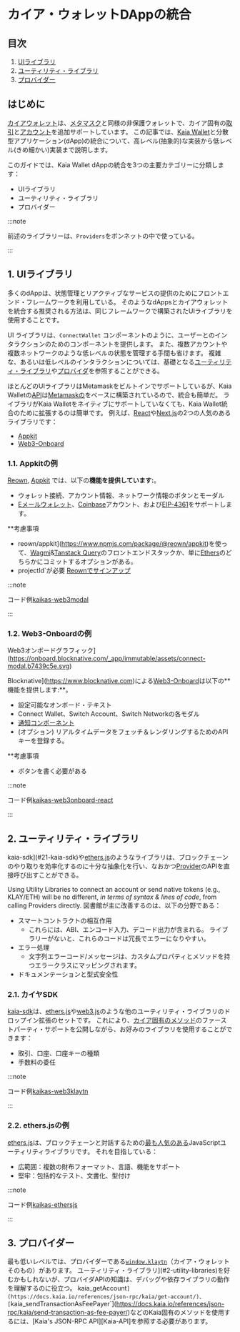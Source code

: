 # カイア・ウォレットDAppの統合

## 目次

1. [UIライブラリ](#1-ui-libraries)
2. [ユーティリティ・ライブラリ](#2-utility-libraries)
3. [プロバイダー](#3-providers)

## はじめに

[カイアウォレット](https://docs.kaiawallet.io)は、[メタマスク](https://metamask.io)と同様の非保護ウォレットで、カイア固有の[取引](https://docs.kaia.io/learn/transactions)と[アカウント](https://docs.kaia.io/learn/accounts)を追加サポートしています。 この記事では、[Kaia Wallet](https://docs.kaiawallet.io)と分散型アプリケーション(dApp)の統合について、高レベル(抽象的)な実装から低レベル(きめ細かい)実装まで説明します。

このガイドでは、Kaia Wallet dAppの統合を3つの主要カテゴリーに分類します：

- UIライブラリ
- ユーティリティ・ライブラリ
- プロバイダー

:::note

前述のライブラリーは、`Providers`をボンネットの中で使っている。

:::

## 1. UIライブラリ

多くのdAppは、状態管理とリアクティブなサービスの提供のためにフロントエンド・フレームワークを利用している。 そのようなdAppsとカイアウォレットを統合する推奨される方法は、同じフレームワークで構築されたUIライブラリを使用することです。

UI ライブラリは、`ConnectWallet` コンポーネントのように、ユーザーとのインタラクションのためのコンポーネントを提供します。 また、複数アカウントや複数ネットワークのような低レベルの状態を管理する手間も省けます。 複雑な、あるいは低レベルのインタラクションについては、基礎となる[ユーティリティ・ライブラリ](#2-utility-libraries)や[プロバイダ](#3-providers)を参照することができる。

ほとんどのUIライブラリはMetamaskをビルトインでサポートしているが、Kaia Walletの[API](https://docs.kaia.io/references/json-rpc/kaia/account-created/)は[Metamaskの](https://docs.metamask.io/wallet/reference/json-rpc-api)をベースに構築されているので、統合も簡単だ。 ライブラリがKaia Walletをネイティブにサポートしていなくても、Kaia Wallet統合のために拡張するのは簡単です。 例えば、[React](https://react.dev)や[Next.js](https://nextjs.org)の2つの人気のあるライブラリです：

- [Appkit](#1.1-appkit-example)
- [Web3-Onboard](#1.2-web3-onboard-example)

### 1.1. Appkitの例



[Reown](https://reown.com/), [Appkit](https://docs.reown.com/appkit/overview) では、以下の**機能を提供しています:**。

- ウォレット接続、アカウント情報、ネットワーク情報のボタンとモーダル
- [Eメールウォレット](https://docs.reown.com/appkit/authentication/socials)、[Coinbase](https://www.coinbase.com)アカウント、および[EIP-4361](https://docs.reown.com/appkit/authentication/one-click-auth)をサポートします。

\*\*考慮事項

- reown/appkit](https://www.npmjs.com/package/@reown/appkit)を使って、[Wagmi](https://wagmi.sh)&[Tanstack Query](https://tanstack.com/query)のフロントエンドスタックか、単に[Ethers](https://docs.ethers.org/v6/)のどちらかにコミットするオプションがある。
- projectId\`が必要 [Reownでサインアップ](https://cloud.walletconnect.com/sign-in)

:::note

コード例[kaikas-web3modal](https://github.com/kaiachain/kaia-dapp-mono/blob/main/examples/3rd-integration-examples/kaikas.md)

:::

### 1.2. Web3-Onboardの例

Web3オンボードグラフィック](https://onboard.blocknative.com/_app/immutable/assets/connect-modal.b7439c5e.svg)

Blocknative](https://www.blocknative.com)による[Web3-Onboard](https://onboard.blocknative.com)は以下の\*\*機能を提供します:\*\*。

- 設定可能なオンボード・テキスト
- Connect Wallet、Switch Account、Switch Networkの各モダル
- [通知コンポーネント](https://onboard.blocknative.com/docs/modules/core#customnotification)
- (オプション) リアルタイムデータをフェッチ＆レンダリングするためのAPIキーを登録する。

\*\*考慮事項

- ボタンを書く必要がある

:::note

コード例[kaikas-web3onboard-react](https://github.com/kaiachain/kaia-dapp-mono/blob/main/examples/3rd-integration-examples/web3Onboard.md)

:::

## 2. ユーティリティ・ライブラリ

kaia-sdk](#21-kaia-sdk)や[ethers.js](#22-ethersjs-example)のようなライブラリは、ブロックチェーンのやり取りを効率化するのに十分な抽象化を行い、なおかつ[Provider](#3-providers)のAPIを直接呼び出すことができる。

Using Utility Libraries to connect an account or send native tokens (e.g., KLAY/ETH) will be no different, _in terms of syntax & lines of code_, from calling Providers directly. 図書館が主に改善するのは、以下の分野である：

- スマートコントラクトの相互作用
  - これらには、ABI、エンコード入力、デコード出力が含まれる。 ライブラリーがないと、これらのコードは冗長でエラーになりやすい。
- エラー処理
  - 文字列エラーコード/メッセージは、カスタムプロパティとメソッドを持つエラークラスにマッピングされます。
- ドキュメンテーションと型式安全性

### 2.1. カイヤSDK

[kaia-sdk](https://github.com/kaiachain/kaia-sdk)は、[ethers.js](https://docs.ethers.io/v6)や[web3.js](https://web3js.org)のような他のユーティリティ・ライブラリのドロップイン拡張のセットです。 これにより、[カイア固有のメソッド](https://docs.kaia.io/references/json-rpc/kaia/account-created/)のファーストパーティ・サポートを公開しながら、お好みのライブラリを使用することができます：

- 取引、口座、口座キーの種類
- 手数料の委任

:::note

コード例[kaikas-web3klaytn](https://github.com/kaiachain/kaia-dapp-mono/blob/main/examples/3rd-integration-examples/kaikas.md)

:::

### 2.2. ethers.jsの例

[ethers.js](https://docs.ethers.io/v6)は、ブロックチェーンと対話するための[最も人気のある](https://npmtrends.com/web3klaytn-vs-ethers-vs-viem-vs-web3)JavaScriptユーティリティライブラリです。 それを目指している：

- 広範囲：複数の財布フォーマット、言語、機能をサポート
- 堅牢：包括的なテスト、文書化、型付け

:::note

コード例[kaikas-ethersjs](https://github.com/kaiachain/kaia-dapp-mono/blob/main/examples/3rd-integration-examples/ethers-js.md)

:::

## 3. プロバイダー

最も低いレベルでは、プロバイダーである[`window.klaytn`](https://docs.kaiawallet.io/02_api_reference/01_klaytn_provider)（カイア・ウォレットそのもの）があります。 ユーティリティ・ライブラリ](#2-utility-libraries)を好むかもしれないが、プロバイダAPIの知識は、デバッグや依存ライブラリの動作を理解するのに役立つ。 kaia_getAccount`](https://docs.kaia.io/references/json-rpc/kaia/get-account/)、[`kaia_sendTransactionAsFeePayer\`](https://docs.kaia.io/references/json-rpc/kaia/send-transaction-as-fee-payer/)などのKaia固有のメソッドを使用するには、[Kaia's JSON-RPC API][Kaia-API]を参照する必要があります。
